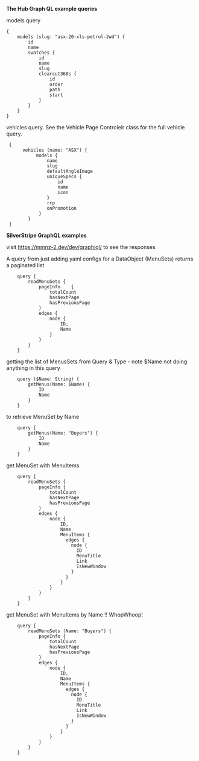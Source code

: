 
**The Hub Graph QL example queries**



models query


    {
        models (slug: "asx-20-xls-petrol-2wd") {
            id
            name
            swatches {
                id
                name
                slug
                clearcut360s {
                    id
                    order
                    path
                    start
                }
            }
        }
    }


vehicles query. See the Vehicle Page Controlelr class for the full vehicle query.

     {   
          vehicles (name: "ASX") {
               models {
                   name
                   slug
                   defaultAngleImage
                   uniqueSpecs {
                       id
                       name
                       icon
                   }
                   rrp
                   onPromotion
                }
            }
     }    









**SilverStripe GraphQL examples**

visit https://mmnz-2.dev/dev/graphiql/ to see the responses



A query from just adding yaml configs for a DataObject (MenuSets)
returns a paginated list

        
        query {
            readMenuSets {
                pageInfo 	{
                    totalCount
                    hasNextPage
                    hasPreviousPage
                }
                edges {
                    node {
                        ID,
                        Name
                    }
                }
            }
        }



getting the list of MenusSets from Query & Type  - note $Name not doing anything in this query

        
        query ($Name: String) {
            getMenus(Name: $Name) {
                ID
                Name
            }
        }
        

to retrieve MenuSet by Name
        
        
        query {
            getMenus(Name: "Buyers") {
                ID
                Name
            }
        }
        


get MenuSet with MenuItems

        
        query {
            readMenuSets {
                pageInfo {
                    totalCount
                    hasNextPage
                    hasPreviousPage
                }
                edges {
                    node {
                        ID,
                        Name
                      	MenuItems {
                          edges {
                            node {
                              ID
                              MenuTitle
                              Link
                              IsNewWindow
                            }
                          }
                        }
                    }
                }
            }
        }
        
        
        
get MenuSet with MenuItems by Name !! WhopWhoop!

        query {
            readMenuSets (Name: "Buyers") {
                pageInfo {
                    totalCount
                    hasNextPage
                    hasPreviousPage
                }
                edges {
                    node {
                        ID,
                        Name
                        MenuItems {
                          edges {
                            node {
                              ID
                              MenuTitle
                              Link
                              IsNewWindow
                            }
                          }
                        }
                    }
                }
            }
        }



